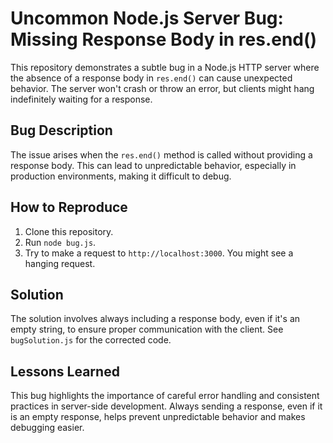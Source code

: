 # Uncommon Node.js Server Bug: Missing Response Body in res.end()

This repository demonstrates a subtle bug in a Node.js HTTP server where the absence of a response body in `res.end()` can cause unexpected behavior. The server won't crash or throw an error, but clients might hang indefinitely waiting for a response.

## Bug Description
The issue arises when the `res.end()` method is called without providing a response body. This can lead to unpredictable behavior, especially in production environments, making it difficult to debug.

## How to Reproduce
1. Clone this repository.
2. Run `node bug.js`.
3. Try to make a request to `http://localhost:3000`.  You might see a hanging request.

## Solution
The solution involves always including a response body, even if it's an empty string, to ensure proper communication with the client.  See `bugSolution.js` for the corrected code.

## Lessons Learned
This bug highlights the importance of careful error handling and consistent practices in server-side development. Always sending a response, even if it is an empty response, helps prevent unpredictable behavior and makes debugging easier.